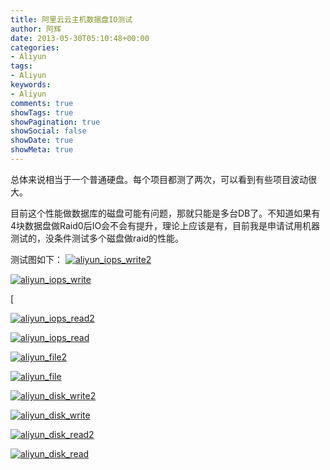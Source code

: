 ```yaml
---
title: 阿里云云主机数据盘IO测试
author: 阿辉
date: 2013-05-30T05:10:48+00:00
categories:
- Aliyun
tags:
- Aliyun
keywords:
- Aliyun
comments: true
showTags: true
showPagination: true
showSocial: false
showDate: true
showMeta: true
---
```

总体来说相当于一个普通硬盘。每个项目都测了两次，可以看到有些项目波动很大。

目前这个性能做数据库的磁盘可能有问题，那就只能是多台DB了。不知道如果有4块数据盘做Raid0后IO会不会有提升，理论上应该是有，目前我是申请试用机器测试的，没条件测试多个磁盘做raid的性能。

测试图如下：
[![aliyun_iops_write2](/wp-content/uploads/2013/05/aliyun_iops_write2.jpg)](/wp-content/uploads/2013/05/aliyun_iops_write2.jpg)

[![aliyun_iops_write](/wp-content/uploads/2013/05/aliyun_iops_write.jpg)](/wp-content/uploads/2013/05/aliyun_iops_write.jpg)

[<!--more-->


[![aliyun_iops_read2](/wp-content/uploads/2013/05/aliyun_iops_read2.jpg)](/wp-content/uploads/2013/05/aliyun_iops_read2.jpg)

[![aliyun_iops_read](/wp-content/uploads/2013/05/aliyun_iops_read.jpg)](/wp-content/uploads/2013/05/aliyun_iops_read.jpg)

[![aliyun_file2](/wp-content/uploads/2013/05/aliyun_file2.jpg)](/wp-content/uploads/2013/05/aliyun_file2.jpg)

[![aliyun_file](/wp-content/uploads/2013/05/aliyun_iops_write.jpg)](/wp-content/uploads/2013/05/aliyun_file.jpg)

[![aliyun_disk_write2](/wp-content/uploads/2013/05/aliyun_iops_write2.jpg)](/wp-content/uploads/2013/05/aliyun_disk_write2.jpg)

[![aliyun_disk_write](/wp-content/uploads/2013/05/aliyun_disk_write.jpg)](/wp-content/uploads/2013/05/aliyun_disk_write.jpg)

[![aliyun_disk_read2](/wp-content/uploads/2013/05/aliyun_disk_read2.jpg)](/wp-content/uploads/2013/05/aliyun_disk_read2.jpg)

[![aliyun_disk_read](/wp-content/uploads/2013/05/aliyun_disk_read.jpg)](/wp-content/uploads/2013/05/aliyun_disk_read.jpg)